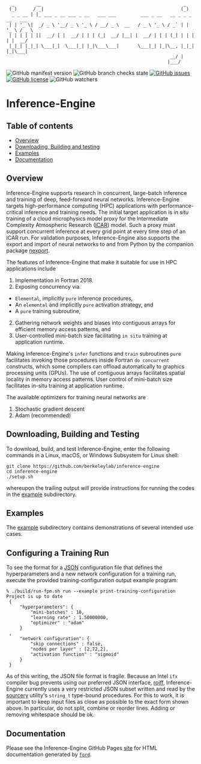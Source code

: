 
```ascii
  _        __                                                     _            
 (_)      / _|                                                   (_)           
  _ _ __ | |_ ___ _ __ ___ _ __   ___ ___         ___ _ __   __ _ _ _ __   ___ 
 | | '_ \|  _/ _ \ '__/ _ \ '_ \ / __/ _ \  __   / _ \ '_ \ / _` | | '_ \ / _ \
 | | | | | ||  __/ | |  __/ | | | (_|  __/ |__| |  __/ | | | (_| | | | | |  __/
 |_|_| |_|_| \___|_|  \___|_| |_|\___\___|       \___|_| |_|\__, |_|_| |_|\___|
                                                             __/ |             
                                                            |___/              
```

![GitHub manifest version](https://img.shields.io/github/manifest-json/v/BerkeleyLab/inference-engine)
![GitHub branch checks state](https://img.shields.io/github/checks-status/BerkeleyLab/inference-engine/main)
[![GitHub issues](https://img.shields.io/github/issues/BerkeleyLab/inference-engine)](https://github.com/BerkeleyLab/inference-engine/issues)
[![GitHub license](https://img.shields.io/github/license/BerkeleyLab/inference-engine)](https://github.com/BerkeleyLab/inference-engine)
![GitHub watchers](https://img.shields.io/github/watchers/BerkeleyLab/inference-engine?style=social)

Inference-Engine
================

Table of contents
-----------------

- [Overview](#overview)
- [Downloading, Building and testing](#downloading-building-and-testing)
- [Examples](#examples)
- [Documentation](#documentation)

Overview
--------

Inference-Engine supports research in concurrent, large-batch inference and training of deep, feed-forward neural networks. Inference-Engine targets high-performance computing (HPC) applications with performance-critical inference and training needs.  The initial target application is _in situ_ training of a cloud microphysics model proxy for the Intermediate Complexity Atmospheric Research ([ICAR]) model.  Such a proxy must support concurrent inference at every grid point at every time step of an ICAR run.  For validation purposes, Inference-Engine also supports the export and import of neural networks to and from Python by the companion package [nexport]. 

The features of Inference-Engine that make it suitable for use in HPC applications include

1. Implementation in Fortran 2018.
2. Exposing concurrency via 
  - `Elemental`, implicitly `pure` inference procedures,
  - An `elemental` and implicitly `pure` activation strategy, and
  - A `pure` training subroutine,
2. Gathering network weights and biases into contiguous arrays for efficient memory access patterns, and
3. User-controlled mini-batch size facilitating `in situ` training at application runtime.
  
Making Inference-Engine's `infer` functions and `train` subroutines `pure` facilitates invoking those procedures inside Fortran `do concurrent` constructs, which some compilers can offload automatically to graphics processing units (GPUs).  The use of contiguous arrays facilitates spatial locality in memory access patterns.  User control of mini-batch size facilitates in-situ training at application runtime.

The available optimizers for training neural networks are
1. Stochastic gradient descent
2. Adam (recommended)

Downloading, Building and Testing
---------------------------------
To download, build, and test Inference-Engine, enter the following commands in a Linux, macOS, or Windows Subsystem for Linux shell:
```
git clone https://github.com/berkeleylab/inference-engine
cd inference-engine
./setup.sh
```
whereupon the trailing output will provide instructions for running the codes in the [example](./example) subdirectory.  

Examples
--------
The [example](./example) subdirectory contains demonstrations of several intended use cases.

Configuring a Training Run
--------------------------
To see the format for a [JSON] configuration file that defines the hyperparameters and a new network configuration for a training run, execute the provided training-configuration output example program:
```
% ./build/run-fpm.sh run --example print-training-configuration
Project is up to date
 {
     "hyperparameters": {
         "mini-batches" : 10,
         "learning rate" : 1.50000000,
         "optimizer" : "adam"
     }
 ,
     "network configuration": {
         "skip connections" : false,
         "nodes per layer" : [2,72,2],
         "activation function" : "sigmoid"
     }
 }
```
As of this writing, the JSON file format is fragile.  Because an Intel `ifx` compiler bug prevents using our preferred JSON interface, [rojff], Inference-Engine currently uses a very restricted JSON subset written and read by the [sourcery] utility's `string_t` type-bound procedures.  For this to work, it is important to keep input files as close as possible to the exact form shown above.  In particular, do not split, combine or reorder lines. Adding or removing whitespace should be ok.

Documentation
-------------
Please see the Inference-Engine GitHub Pages [site] for HTML documentation generated by [`ford`].

[site]: https://berkeleylab.github.io/inference-engine/ 
[`ford`]: https://github.com/Fortran-FOSS-Programmers/ford
[nexport]: https://go.lbl.gov/nexport
[ICAR]: https://github.com/NCAR/icar
[JSON]: https://www.json.org/json-en.html
[sourcery]: https://github.com/sourceryinstitute/sourcery
[rojff]: https://gitlab.com/everythingfunctional/rojff
